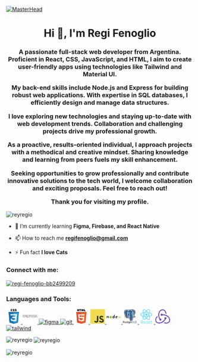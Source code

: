 [![MasterHead](http://res.cloudinary.com/dldahkp7e/image/upload/v1690763014/sbs/lub3vmzuxfz690nxyyzn.png
)](www.linkedin.com/in/regi-fenoglio-bb2499209)

<h1 align="center">Hi 👋, I'm Regi Fenoglio</h1>
<h3 align="center">A passionate full-stack web developer from Argentina. Proficient in React, CSS, JavaScript, and HTML, I aim to create user-friendly apps using technologies like Tailwind and Material UI.

My back-end skills include Node.js and Express for building robust web applications. With expertise in SQL databases, I efficiently design and manage data structures.

I love exploring new technologies and staying up-to-date with web development trends. Collaboration and challenging projects drive my professional growth.

As a proactive, results-oriented individual, I approach projects with a methodical and creative mindset. Sharing knowledge and learning from peers fuels my skill enhancement.

Seeking opportunities to grow professionally and contribute innovative solutions to the tech world, I welcome collaboration and exciting proposals. Feel free to reach out!

Thank you for visiting my profile.</h3>

<p align="left"> <img src="https://komarev.com/ghpvc/?username=reyregio&label=Profile%20views&color=0e75b6&style=flat" alt="reyregio" /> </p>

- 🌱 I’m currently learning **Figma, Firebase, and React Native**

- 📫 How to reach me **regifenoglio@gmail.com**

- ⚡ Fun fact **I love Cats**

<h3 align="left">Connect with me:</h3>
<p align="left">
<a href="https://linkedin.com/in/regi-fenoglio-bb2499209" target="blank"><img align="center" src="https://raw.githubusercontent.com/rahuldkjain/github-profile-readme-generator/master/src/images/icons/Social/linked-in-alt.svg" alt="regi-fenoglio-bb2499209" height="30" width="40" /></a>
</p>

<h3 align="left">Languages and Tools:</h3>
<p align="left"> <a href="https://www.w3schools.com/css/" target="_blank" rel="noreferrer"> <img src="https://raw.githubusercontent.com/devicons/devicon/master/icons/css3/css3-original-wordmark.svg" alt="css3" width="40" height="40"/> </a> <a href="https://expressjs.com" target="_blank" rel="noreferrer"> <img src="https://raw.githubusercontent.com/devicons/devicon/master/icons/express/express-original-wordmark.svg" alt="express" width="40" height="40"/> </a> <a href="https://www.figma.com/" target="_blank" rel="noreferrer"> <img src="https://www.vectorlogo.zone/logos/figma/figma-icon.svg" alt="figma" width="40" height="40"/> </a> <a href="https://git-scm.com/" target="_blank" rel="noreferrer"> <img src="https://www.vectorlogo.zone/logos/git-scm/git-scm-icon.svg" alt="git" width="40" height="40"/> </a> <a href="https://www.w3.org/html/" target="_blank" rel="noreferrer"> <img src="https://raw.githubusercontent.com/devicons/devicon/master/icons/html5/html5-original-wordmark.svg" alt="html5" width="40" height="40"/> </a> <a href="https://developer.mozilla.org/en-US/docs/Web/JavaScript" target="_blank" rel="noreferrer"> <img src="https://raw.githubusercontent.com/devicons/devicon/master/icons/javascript/javascript-original.svg" alt="javascript" width="40" height="40"/> </a> <a href="https://nodejs.org" target="_blank" rel="noreferrer"> <img src="https://raw.githubusercontent.com/devicons/devicon/master/icons/nodejs/nodejs-original-wordmark.svg" alt="nodejs" width="40" height="40"/> </a> <a href="https://www.postgresql.org" target="_blank" rel="noreferrer"> <img src="https://raw.githubusercontent.com/devicons/devicon/master/icons/postgresql/postgresql-original-wordmark.svg" alt="postgresql" width="40" height="40"/> </a> <a href="https://reactjs.org/" target="_blank" rel="noreferrer"> <img src="https://raw.githubusercontent.com/devicons/devicon/master/icons/react/react-original-wordmark.svg" alt="react" width="40" height="40"/> </a> <a href="https://redux.js.org" target="_blank" rel="noreferrer"> <img src="https://raw.githubusercontent.com/devicons/devicon/master/icons/redux/redux-original.svg" alt="redux" width="40" height="40"/> </a> <a href="https://tailwindcss.com/" target="_blank" rel="noreferrer"> <img src="https://www.vectorlogo.zone/logos/tailwindcss/tailwindcss-icon.svg" alt="tailwind" width="40" height="40"/> </a> </p>

<p><img align="left" src="https://github-readme-stats.vercel.app/api/top-langs?username=reyregio&show_icons=true&locale=en&layout=compact" alt="reyregio" /></p>

<p>&nbsp;<img align="center" src="https://github-readme-stats.vercel.app/api?username=reyregio&show_icons=true&locale=en" alt="reyregio" /></p>

<p><img align="center" src="https://github-readme-streak-stats.herokuapp.com/?user=reyregio&" alt="reyregio" /></p>
